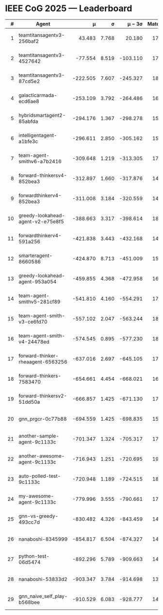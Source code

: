 # IEEE CoG 2025 — Leaderboard

| # | Agent | μ | σ | μ − 3σ | Matches | Updated |
|---:|---|---:|---:|---:|---:|---|
| 1 | teamtitansagentv3-256baf2 | 43.483 | 7.768 | 20.180 | 17956 | 2025-08-24 05:49 |
| 2 | teamtitansagentv3-4527642 | -77.554 | 8.519 | -103.110 | 17590 | 2025-08-24 05:49 |
| 3 | teamtitansagentv3-87cd5e2 | -222.505 | 7.607 | -245.327 | 18986 | 2025-08-24 05:49 |
| 4 | galacticarmada-ecd6ae8 | -253.109 | 3.792 | -264.486 | 16580 | 2025-08-24 05:49 |
| 5 | hybridsmartagent2-85abfda | -294.176 | 1.367 | -298.278 | 15030 | 2025-08-24 05:49 |
| 6 | intelligentagent-a1bfe3c | -296.611 | 2.850 | -305.162 | 15089 | 2025-08-24 05:49 |
| 7 | team-agent-smithv6-a7b2416 | -309.648 | 1.219 | -313.305 | 17920 | 2025-08-24 05:49 |
| 8 | forward-thinkersv4-852bea3 | -312.897 | 1.660 | -317.876 | 14596 | 2025-08-24 05:49 |
| 9 | forwardthinkerv4-852bea3 | -311.008 | 3.184 | -320.559 | 14470 | 2025-08-24 05:49 |
| 10 | greedy-lookahead-agent-v2-e75e8f5 | -388.663 | 3.317 | -398.614 | 18188 | 2025-08-24 05:49 |
| 11 | forwardthinkerv4-591a256 | -421.838 | 3.443 | -432.168 | 14695 | 2025-08-24 05:49 |
| 12 | smarteragent-8660586 | -424.870 | 8.713 | -451.009 | 15020 | 2025-08-24 05:49 |
| 13 | greedy-lookahead-agent-953a054 | -459.855 | 4.368 | -472.958 | 16628 | 2025-08-24 05:49 |
| 14 | team-agent-smithv5-281cf89 | -541.810 | 4.160 | -554.291 | 17520 | 2025-08-24 05:49 |
| 15 | team-agent-smith-v3-ce6fd70 | -557.102 | 2.047 | -563.244 | 18940 | 2025-08-24 05:49 |
| 16 | team-agent-smith-v4-24478ed | -574.545 | 0.895 | -577.230 | 18220 | 2025-08-24 05:49 |
| 17 | forward-thinker-rheaagent-6563256 | -637.016 | 2.697 | -645.105 | 17004 | 2025-08-24 05:49 |
| 18 | forward-thinkers-7583470 | -654.661 | 4.454 | -668.021 | 16300 | 2025-08-24 05:49 |
| 19 | forward-thinkersv2-51dd50a | -666.857 | 1.425 | -671.130 | 17164 | 2025-08-24 05:49 |
| 20 | gnn_prgcr-0c77b88 | -694.559 | 1.425 | -698.835 | 15860 | 2025-08-24 05:49 |
| 21 | another-sample-agent-9c1133c | -701.347 | 1.324 | -705.317 | 17880 | 2025-08-24 05:49 |
| 22 | another-awesome-agent-9c1133c | -716.943 | 1.251 | -720.695 | 19060 | 2025-08-24 05:49 |
| 23 | auto-polled-test-9c1133c | -720.948 | 1.189 | -724.515 | 18640 | 2025-08-24 05:49 |
| 24 | my-awesome-agent-9c1133c | -779.996 | 3.555 | -790.661 | 17860 | 2025-08-24 05:49 |
| 25 | gnn-vs-greedy-493cc7d | -830.482 | 4.326 | -843.459 | 14240 | 2025-08-24 05:49 |
| 26 | nanaboshi-8345999 | -854.817 | 6.504 | -874.327 | 14710 | 2025-08-24 05:49 |
| 27 | python-test-06d5474 | -892.296 | 5.789 | -909.663 | 14390 | 2025-08-24 05:49 |
| 28 | nanaboshi-53833d2 | -903.347 | 3.784 | -914.698 | 13760 | 2025-08-24 05:49 |
| 29 | gnn_naive_self_play-b568bee | -910.529 | 6.083 | -928.777 | 14140 | 2025-08-24 05:49 |
